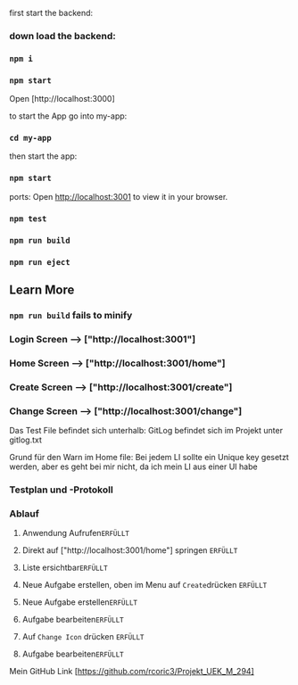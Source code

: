 first start the backend:

### down load the backend:

### `npm i`

### `npm start`

Open [http://localhost:3000]

to start the App go into my-app:

### `cd my-app`

then start the app:

### `npm start`

ports:
Open [http://localhost:3001](http://localhost:3001) to view it in your browser.

### `npm test`

### `npm run build`

### `npm run eject`

## Learn More

### `npm run build` fails to minify

### Login Screen --> ["http://localhost:3001"]

### Home Screen --> ["http://localhost:3001/home"]

### Create Screen --> ["http://localhost:3001/create"]

### Change Screen --> ["http://localhost:3001/change"]

Das Test File befindet sich unterhalb:
GitLog befindet sich im Projekt unter gitlog.txt


Grund für den Warn im Home file:
Bei jedem LI sollte ein Unique key gesetzt werden, aber es geht bei mir nicht, da ich mein LI aus einer UI habe

### Testplan und -Protokoll

### Ablauf

1. Anwendung Aufrufen`ERFÜLLT`
2. Direkt auf ["http://localhost:3001/home"] springen `ERFÜLLT`
3. Liste ersichtbar`ERFÜLLT`

4. Neue Aufgabe erstellen, oben im Menu auf `Create`drücken `ERFÜLLT`
5. Neue Aufgabe erstellen`ERFÜLLT`

6. Aufgabe bearbeiten`ERFÜLLT`
7. Auf `Change Icon` drücken `ERFÜLLT`
8. Aufgabe bearbeiten`ERFÜLLT`

Mein GitHub Link [https://github.com/rcoric3/Projekt_UEK_M_294]
